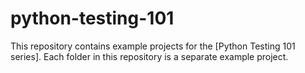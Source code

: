 # python-testing-101
This repository contains example projects for the
[Python Testing 101 series].
Each folder in this repository is a separate example project.
